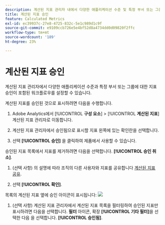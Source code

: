 ```yaml
---
description: 계산된 지표 관리자 내에서 다양한 애플리케이션 수준 및 특정 부서 또는 그룹에 대한 지표 승인이 포함된 워크플로를 설정할 수 있습니다.
title: 계산된 지표 승인
feature: Calculated Metrics
exl-id: ec39937c-27e8-4725-832c-5e1c989d1c9f
source-git-commit: e9109ccb726e5e4bf52d8a4734dd0d09820f2ffc
workflow-type: tm+mt
source-wordcount: '189'
ht-degree: 23%

---
```


# 계산된 지표 승인

계산된 지표 관리자에서 다양한 애플리케이션 수준과 특정 부서 또는 그룹에 대한 지표 승인이 포함된 워크플로우를 설정할 수 있습니다.

계산된 지표를 승인된 것으로 표시하려면 다음을 수행합니다.

1. Adobe Analytics에서 [!UICONTROL **구성 요소**] > [!UICONTROL **계산된 지표**] 계산된 지표 관리자로 이동합니다.

1. 계산된 지표 관리자에서 승인됨으로 표시할 지표 왼쪽에 있는 확인란을 선택합니다.

1. 선택 **[!UICONTROL 승인]** 을 클릭하여 제품에서 사용할 수 있습니다.

승인된 지표 목록에서 지표를 제거하려면 다음을 선택합니다. **[!UICONTROL 승인 취소]**.

1. (선택 사항) 의 설명에 따라 조직의 다른 사용자와 지표를 공유합니다 [계산된 지표 공유](/help/components/c-calcmetrics/c-workflow/cm-workflow/cm-sharing.md).

1. 선택 **[!UICONTROL 확인]**.

목록의 계산된 지표 옆에 승인 아이콘이 표시됩니다:  ![](https://spectrum.adobe.com/static/icons/workflow_18/Smock_CheckmarkCircle_18_N.svg)

1. (선택 사항) 계산된 지표 관리자에서 계산된 지표 목록을 필터링하여 승인된 지표만 표시하려면 다음을 선택합니다. **필터** 아이콘, 확장 **[!UICONTROL 기타 필터]**&#x200B;을 선택한 다음 을 선택합니다. **[!UICONTROL 승인됨]**.
